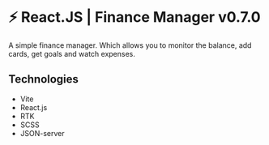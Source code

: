 # ⚡️ React.JS | Finance Manager v0.7.0

A simple finance manager. Which allows you to monitor the balance, add cards, get goals and watch expenses.

## Technologies

-   Vite
-   React.js
-   RTK
-   SCSS
-   JSON-server
